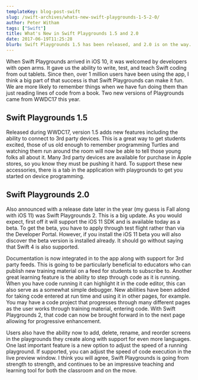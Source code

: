 ```yaml
---
templateKey: blog-post-swift
slug: /swift-archives/whats-new-swift-playgrounds-1-5-2-0/
author: Peter Witham
tags: ["Swift"]
title: What's New in Swift Playgrounds 1.5 and 2.0
date: 2017-06-19T11:25:28
blurb: Swift Playgrounds 1.5 has been released, and 2.0 is on the way. Learn about the new features in this post.
---
```


When Swift Playgrounds arrived in iOS 10, it was welcomed by developers with open arms. It gave us the ability to write, test, and teach Swift coding from out tablets. Since then, over 1 million users have been using the app, I think a big part of that success is that Swift Playgrounds can make it fun. We are more likely to remember things when we have fun doing them than just reading lines of code from a book. Two new versions of Playgrounds came from WWDC17 this year.

## Swift Playgrounds 1.5

Released during WWDC17, version 1.5 adds new features including the ability to connect to 3rd party devices. This is a great way to get students excited, those of us old enough to remember programming Turtles and watching them run around the room will now be able to tell those young folks all about it. Many 3rd party devices are available for purchase in Apple stores, so you know they must be pushing it hard. To support these new accessories, there is a tab in the application with playgrounds to get you started on device programming.

## Swift Playgrounds 2.0

Also announced with a release date later in the year (my guess is Fall along with iOS 11) was Swift Playgrounds 2. This is a big update. As you would expect, first off it will support the iOS 11 SDK and is available today as a beta. To get the beta, you have to apply through test flight rather than via the Developer Portal. However, if you install the iOS 11 beta you will also discover the beta version is installed already. It should go without saying that Swift 4 is also supported.

Documentation is now integrated in to the app along with support for 3rd party feeds. This is going to be particularly beneficial to educators who can publish new training material on a feed for students to subscribe to. Another great learning feature is the ability to step through code as it is running. When you have code running it can highlight it in the code editor, this can also serve as a somewhat simple debugger. New abilities have been added for taking code entered at run time and using it in other pages, for example. You may have a code project that progresses through many different pages as the user works through training material, entering code. With Swift Playgrounds 2, that code can now be brought forward in to the next page allowing for progressive enhancement.

Users also have the ability now to add, delete, rename, and reorder screens in the playgrounds they create along with support for even more languages. One last important feature is a new option to adjust the speed of a running playground. If supported, you can adjust the speed of code execution in the live preview window. I think you will agree, Swift Playgrounds is going from strength to strength, and continues to be an impressive teaching and learning tool for both the classroom and on the move.

